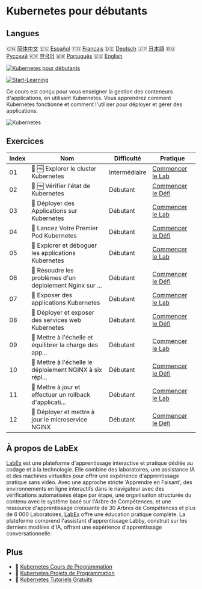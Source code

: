 # Kubernetes pour débutants

## Langues

🇨🇳 [简体中文](README_zh.md) 🇪🇸 [Español](README_es.md) 🇫🇷 [Français](README_fr.md) 🇩🇪 [Deutsch](README_de.md) 🇯🇵 [日本語](README_ja.md) 🇷🇺 [Русский](README_ru.md) 🇰🇷 [한국어](README_ko.md) 🇧🇷 [Português](README_pt.md) 🇺🇸 [English](README.md) 

[![Kubernetes pour débutants](https://cover-creator.labex.io/kubernetes-for-beginners.png?lang=fr)](https://labex.io/fr/courses/kubernetes-for-beginners)

[![Start-Learning](https://img.shields.io/badge/Start-Learning-whitesmoke?style=for-the-badge)](https://labex.io/fr/courses/kubernetes-for-beginners)

Ce cours est conçu pour vous enseigner la gestion des conteneurs d'applications, en utilisant Kubernetes. Vous apprendrez comment Kubernetes fonctionne et comment l'utiliser pour déployer et gérer des applications.

![Kubernetes](https://img.shields.io/badge/Kubernetes-whitesmoke?style=for-the-badge&logo=kubernetes)


## Exercices

|   Index | Nom                                                       | Difficulté    | Pratique                                                                                                                                                             |
|---------|-----------------------------------------------------------|---------------|----------------------------------------------------------------------------------------------------------------------------------------------------------------------|
|      01 | 🧩 🆓 Explorer le cluster Kubernetes                      | Intermédiaire | <a target='_blank' href='https://labex.io/fr/labs/kubernetes-explore-the-kubernetes-cluster-434519?course=kubernetes-for-beginners'>Commencer le Lab</a>             |
|      02 | 🎯 🆓 Vérifier l'état de Kubernetes                       | Débutant      | <a target='_blank' href='https://labex.io/fr/labs/kubernetes-check-kubernetes-status-434775?course=kubernetes-for-beginners'>Commencer le Défi</a>                   |
|      03 | 🧩  Déployer des Applications sur Kubernetes              | Débutant      | <a target='_blank' href='https://labex.io/fr/labs/kubernetes-deploy-applications-on-kubernetes-434644?course=kubernetes-for-beginners'>Commencer le Lab</a>          |
|      04 | 🎯  Lancez Votre Premier Pod Kubernetes                   | Débutant      | <a target='_blank' href='https://labex.io/fr/labs/kubernetes-launch-your-first-kubernetes-pod-434769?course=kubernetes-for-beginners'>Commencer le Défi</a>          |
|      05 | 🧩  Explorer et déboguer les applications Kubernetes      | Débutant      | <a target='_blank' href='https://labex.io/fr/labs/kubernetes-explore-and-debug-kubernetes-applications-434645?course=kubernetes-for-beginners'>Commencer le Lab</a>  |
|      06 | 🎯  Résoudre les problèmes d'un déploiement Nginx sur ... | Débutant      | <a target='_blank' href='https://labex.io/fr/labs/kubernetes-troubleshoot-kubernetes-nginx-deployment-434782?course=kubernetes-for-beginners'>Commencer le Défi</a>  |
|      07 | 🧩  Exposer des applications Kubernetes                   | Débutant      | <a target='_blank' href='https://labex.io/fr/labs/kubernetes-expose-kubernetes-applications-434647?course=kubernetes-for-beginners'>Commencer le Lab</a>             |
|      08 | 🎯  Déployer et exposer des services web Kubernetes       | Débutant      | <a target='_blank' href='https://labex.io/fr/labs/kubernetes-deploy-and-expose-kubernetes-web-services-434804?course=kubernetes-for-beginners'>Commencer le Défi</a> |
|      09 | 🧩  Mettre à l'échelle et équilibrer la charge des app... | Débutant      | <a target='_blank' href='https://labex.io/fr/labs/kubernetes-scale-and-load-balance-applications-434648?course=kubernetes-for-beginners'>Commencer le Lab</a>        |
|      10 | 🎯  Mettre à l'échelle le déploiement NGINX à six répl... | Débutant      | <a target='_blank' href='https://labex.io/fr/labs/kubernetes-scale-nginx-deployment-to-six-replicas-434818?course=kubernetes-for-beginners'>Commencer le Défi</a>    |
|      11 | 🧩  Mettre à jour et effectuer un rollback d'applicati... | Débutant      | <a target='_blank' href='https://labex.io/fr/labs/kubernetes-update-and-rollback-applications-434649?course=kubernetes-for-beginners'>Commencer le Lab</a>           |
|      12 | 🎯  Déployer et mettre à jour le microservice NGINX       | Débutant      | <a target='_blank' href='https://labex.io/fr/labs/kubernetes-deploy-and-update-nginx-microservice-434821?course=kubernetes-for-beginners'>Commencer le Défi</a>      |

## À propos de LabEx

[LabEx](https://labex.io) est une plateforme d'apprentissage interactive et pratique dédiée au codage et à la technologie. Elle combine des laboratoires, une assistance IA et des machines virtuelles pour offrir une expérience d'apprentissage pratique sans vidéo. Avec une approche stricte 'Apprendre en Faisant', des environnements en ligne interactifs dans le navigateur avec des vérifications automatisées étape par étape, une organisation structurée du contenu avec le système basé sur l'Arbre de Compétences, et une ressource d'apprentissage croissante de 30 Arbres de Compétences et plus de 6 000 Laboratoires, [LabEx](https://labex.io) offre une éducation pratique complète. La plateforme comprend l'assistant d'apprentissage Labby, construit sur les derniers modèles d'IA, offrant une expérience d'apprentissage conversationnelle.

## Plus

- 🔗 [Kubernetes Cours de Programmation](https://github.com/labex-labs/awesome-programming-courses)
- 🔗 [Kubernetes Projets de Programmation](https://github.com/labex-labs/awesome-programming-projects)
- 🔗 [Kubernetes Tutoriels Gratuits](https://github.com/labex-labs/kubernetes-free-tutorials)

